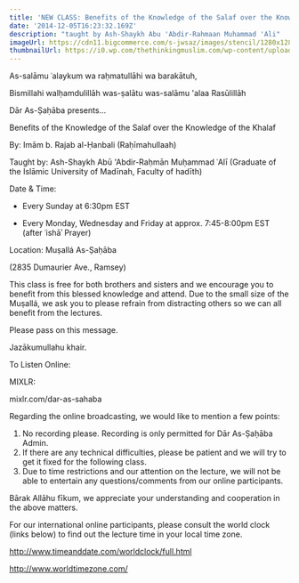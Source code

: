 ```yaml
---
title: 'NEW CLASS: Benefits of the Knowledge of the Salaf over the Knowledge of the Khalaf'
date: '2014-12-05T16:23:32.169Z'
description: "taught by Ash-Shaykh Abu 'Abdir-Rahmaan Muhammad 'Ali"
imageUrl: https://cdn11.bigcommerce.com/s-jwsaz/images/stencil/1280x1280/products/1097/2546/super1_2__67058.1388488544.jpg
thumbnailUrl: https://i0.wp.com/thethinkingmuslim.com/wp-content/uploads/2013/04/fiqh.jpg
---
```


As-salāmu ʿalaykum wa raḥmatullāhi wa barakātuh,

Bismillahi walḥamdulillāh was-ṣalātu was-salāmu 'alaa Rasūlillāh

Dār As-Ṣaḥāba presents...

Benefits of the Knowledge of the Salaf over the Knowledge of the Khalaf

By: Imām b. Rajab al-Ḥanbali (Raḥīmahullaah)

Taught by:
Ash-Shaykh Abū 'Abdir-Raḥmān Muḥammad ʿAlī
(Graduate of the Islāmic University of Madīnah, Faculty of hadīth)

Date & Time:

- Every Sunday at 6:30pm EST

- Every Monday, Wednesday and Friday at approx. 7:45-8:00pm EST (after ʿishāʾ Prayer)

Location:
Muṣallá As-Ṣaḥāba

(2835 Dumaurier Ave., Ramsey)

This class is free for both brothers and sisters and we encourage you to benefit from this blessed knowledge and attend. Due to the small size of the Muṣallá, we ask you to please refrain from distracting others so we can all benefit from the lectures.

Please pass on this message.

Jazākumullahu khair.

To Listen Online:

MIXLR:

mixlr.com/dar-as-sahaba

Regarding the online broadcasting, we would like to mention a few points:

1. No recording please. Recording is only permitted for Dār As-Ṣaḥāba Admin.
2. If there are any technical difficulties, please be patient and we will try to get it fixed for the following class.
3. Due to time restrictions and our attention on the lecture, we will not be able to entertain any questions/comments from our online participants.

Bārak Allāhu fīkum, we appreciate your understanding and cooperation in the above matters.

For our international online participants, please consult the world clock (links below) to find out the lecture time in your local time zone.

http://www.timeanddate.com/worldclock/full.html

http://www.worldtimezone.com/
